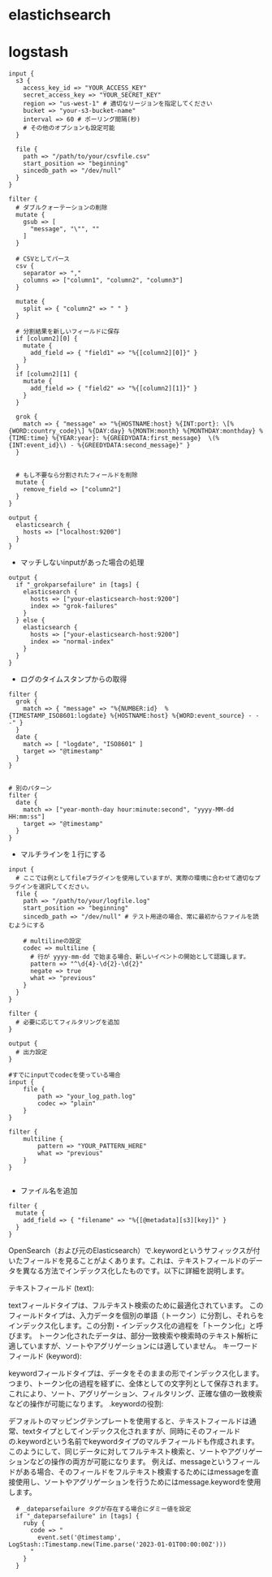 # elastichsearch

# logstash 
```
input {
  s3 {
    access_key_id => "YOUR_ACCESS_KEY"
    secret_access_key => "YOUR_SECRET_KEY"
    region => "us-west-1" # 適切なリージョンを指定してください
    bucket => "your-s3-bucket-name"
    interval => 60 # ポーリング間隔(秒)
    # その他のオプションも設定可能
  }

  file {
    path => "/path/to/your/csvfile.csv"
    start_position => "beginning"
    sincedb_path => "/dev/null"
  }
}

filter {
  # ダブルクォーテーションの削除
  mutate {
    gsub => [
      "message", "\"", ""
    ]
  }

  # CSVとしてパース
  csv {
    separator => ","
    columns => ["column1", "column2", "column3"]
  }

  mutate {
    split => { "column2" => " " }
  }

  # 分割結果を新しいフィールドに保存
  if [column2][0] {
    mutate {
      add_field => { "field1" => "%{[column2][0]}" }
    }
  }
  if [column2][1] {
    mutate {
      add_field => { "field2" => "%{[column2][1]}" }
    }
  }

  grok {
    match => { "message" => "%{HOSTNAME:host} %{INT:port}: \[%{WORD:country_code}\] %{DAY:day} %{MONTH:month} %{MONTHDAY:monthday} %{TIME:time} %{YEAR:year}: %{GREEDYDATA:first_message}  \(%{INT:event_id}\) - %{GREEDYDATA:second_message}" }
  }


  # もし不要なら分割されたフィールドを削除
  mutate {
    remove_field => ["column2"]
  }
}

output {
  elasticsearch {
    hosts => ["localhost:9200"]
  }
}

```
 - マッチしないinputがあった場合の処理

```
output {
  if "_grokparsefailure" in [tags] {
    elasticsearch {
      hosts => ["your-elasticsearch-host:9200"]
      index => "grok-failures"
    }
  } else {
    elasticsearch {
      hosts => ["your-elasticsearch-host:9200"]
      index => "normal-index"
    }
  }
}

```

 - ログのタイムスタンプからの取得

```
filter {
  grok {
    match => { "message" => "%{NUMBER:id}  %{TIMESTAMP_ISO8601:logdate} %{HOSTNAME:host} %{WORD:event_source} - - -" }
  }
  date {
    match => [ "logdate", "ISO8601" ]
    target => "@timestamp"
  }
}


# 別のパターン
filter {
  date {
    match => ["year-month-day hour:minute:second", "yyyy-MM-dd HH:mm:ss"]
    target => "@timestamp"
  }
}

```


 - マルチラインを１行にする

```
input {
  # ここでは例としてfileプラグインを使用していますが、実際の環境に合わせて適切なプラグインを選択してください。
  file {
    path => "/path/to/your/logfile.log"
    start_position => "beginning"
    sincedb_path => "/dev/null" # テスト用途の場合、常に最初からファイルを読むようにする

    # multilineの設定
    codec => multiline {
      # 行が yyyy-mm-dd で始まる場合、新しいイベントの開始として認識します。
      pattern => "^\d{4}-\d{2}-\d{2}"
      negate => true
      what => "previous"
    }
  }
}

filter {
  # 必要に応じてフィルタリングを追加
}

output {
  # 出力設定
}

```

```
#すでにinputでcodecを使っている場合
input {
    file {
        path => "your_log_path.log"
        codec => "plain"
    }
}

filter {
    multiline {
        pattern => "YOUR_PATTERN_HERE"
        what => "previous"
    }
}


```

- ファイル名を追加

```
filter {
  mutate {
    add_field => { "filename" => "%{[@metadata][s3][key]}" }
  }
}

```


OpenSearch（および元のElasticsearch）で.keywordというサフィックスが付いたフィールドを見ることがよくあります。これは、テキストフィールドのデータを異なる方法でインデックス化したものです。以下に詳細を説明します。

テキストフィールド (text):

textフィールドタイプは、フルテキスト検索のために最適化されています。
このフィールドタイプは、入力データを個別の単語（トークン）に分割し、それらをインデックス化します。この分割・インデックス化の過程を「トークン化」と呼びます。
トークン化されたデータは、部分一致検索や検索時のテキスト解析に適していますが、ソートやアグリゲーションには適していません。
キーワードフィールド (keyword):

keywordフィールドタイプは、データをそのままの形でインデックス化します。つまり、トークン化の過程を経ずに、全体としての文字列として保存されます。
これにより、ソート、アグリゲーション、フィルタリング、正確な値の一致検索などの操作が可能になります。
.keywordの役割:

デフォルトのマッピングテンプレートを使用すると、テキストフィールドは通常、textタイプとしてインデックス化されますが、同時にそのフィールドの.keywordという名前でkeywordタイプのマルチフィールドも作成されます。
このようにして、同じデータに対してフルテキスト検索と、ソートやアグリゲーションなどの操作の両方が可能になります。
例えば、messageというフィールドがある場合、そのフィールドをフルテキスト検索するためにはmessageを直接使用し、ソートやアグリゲーションを行うためにはmessage.keywordを使用します。



```
  # _dateparsefailure タグが存在する場合にダミー値を設定
  if "_dateparsefailure" in [tags] {
    ruby {
      code => "
        event.set('@timestamp', LogStash::Timestamp.new(Time.parse('2023-01-01T00:00:00Z')))
      "
    }
  }
```
